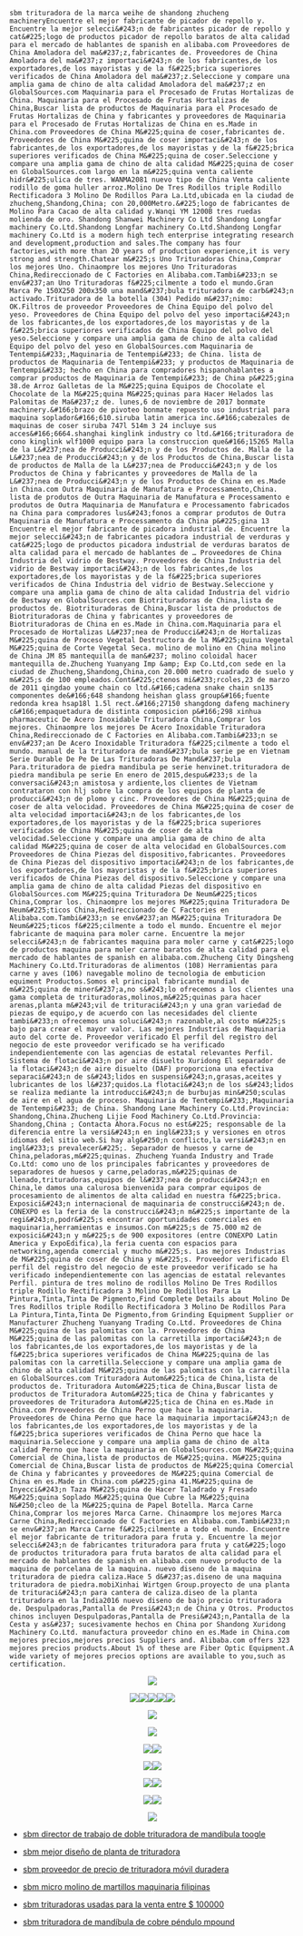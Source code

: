 
```
sbm trituradora de la marca weihe de shandong zhucheng machineryEncuentre el mejor fabricante de picador de repollo y. Encuentre la mejor selecci&#243;n de fabricantes picador de repollo y cat&#225;logo de productos picador de repollo baratos de alta calidad para el mercado de hablantes de spanish en alibaba.com Proveedores de China Amoladora del ma&#237;z,fabricantes de. Proveedores de China Amoladora del ma&#237;z importaci&#243;n de los fabricantes,de los exportadores,de los mayoristas y de la f&#225;brica superiores verificados de China Amoladora del ma&#237;z.Seleccione y compare una amplia gama de chino de alta calidad Amoladora del ma&#237;z en GlobalSources.com Maquinaria para el Procesado de Frutas Hortalizas de China. Maquinaria para el Procesado de Frutas Hortalizas de China,Buscar lista de productos de Maquinaria para el Procesado de Frutas Hortalizas de China y fabricantes y proveedores de Maquinaria para el Procesado de Frutas Hortalizas de China en es.Made in China.com Proveedores de China M&#225;quina de coser,fabricantes de. Proveedores de China M&#225;quina de coser importaci&#243;n de los fabricantes,de los exportadores,de los mayoristas y de la f&#225;brica superiores verificados de China M&#225;quina de coser.Seleccione y compare una amplia gama de chino de alta calidad M&#225;quina de coser en GlobalSources.com largo en la m&#225;quina venta caliente hidr&#225;ulica de tres. WANMA2081 nuevo tipo de China Venta caliente rodillo de goma huller arroz.Molino De Tres Rodillos triple Rodillo Rectificadora 3 Molino De Rodillos Para La.Ltd,ubicada en la ciudad de zhucheng,Shandong,China; con 20,000Metro.&#225;logo de fabricantes de Molino Para Cacao de alta calidad y.Wanqi YM 1200B tres ruedas molienda de oro. Shandong Shanwei Machinery Co Ltd Shandong Longfar machinery Co.Ltd.Shandong Longfar machinery Co.Ltd.Shandong Longfar machinery Co.Ltd is a modern high tech enterprise integrating research and development,production and sales.The company has four factories,with more than 20 years of production experience,it is very strong and strength.Chatear m&#225;s Uno Trituradoras China,Comprar los mejores Uno. Chinaompre los mejores Uno Trituradoras China,Redireccionado de C Factories en Alibaba.com.Tambi&#233;n se env&#237;an Uno Trituradoras f&#225;cilmente a todo el mundo.Gran Marca Pe 150X250 200x350 una mand&#237;bula trituradora de carb&#243;n activado.Trituradora de la botella (304) Pedido m&#237;nimo: OK.Filtros de proveedor Proveedores de China Equipo del polvo del yeso. Proveedores de China Equipo del polvo del yeso importaci&#243;n de los fabricantes,de los exportadores,de los mayoristas y de la f&#225;brica superiores verificados de China Equipo del polvo del yeso.Seleccione y compare una amplia gama de chino de alta calidad Equipo del polvo del yeso en GlobalSources.com Maquinaria de Tentempi&#233;,Maquinaria de Tentempi&#233; de China. lista de productos de Maquinaria de Tentempi&#233; y productos de Maquinaria de Tentempi&#233; hecho en China para compradores hispanohablantes a comprar productos de Maquinaria de Tentempi&#233; de China p&#225;gina 38.de Arroz Galletas de la M&#225;quina Equipos de Chocolate el Chocolate de la M&#225;quina M&#225;quinas para Hacer Helados las Palomitas de Ma&#237;z de. lunes,6 de noviembre de 2017 bonmate machinery.&#166;brazo de pivoteo bonmate repuesto uso industrial para maquina soplador&#166;610.siruba latin america inc.&#166;cabezales de maquinas de coser siruba 747l 514m 3 24 incluye sus acces&#166;6664.shanghai kinglink industry co ltd.&#166;trituradora de cono kinglink wlf1000 equipo para la construccion que&#166;15265 Malla de la L&#237;nea de Producci&#243;n y de los Productos de. Malla de la L&#237;nea de Producci&#243;n y de los Productos de China,Buscar lista de productos de Malla de la L&#237;nea de Producci&#243;n y de los Productos de China y fabricantes y proveedores de Malla de la L&#237;nea de Producci&#243;n y de los Productos de China en es.Made in China.com Outra Maquinaria de Manufatura e Processamento,China. lista de produtos de Outra Maquinaria de Manufatura e Processamento e produtos de Outra Maquinaria de Manufatura e Processamento fabricados na China para compradores lus&#243;fonos a comprar produtos de Outra Maquinaria de Manufatura e Processamento da China p&#225;gina 13 Encuentre el mejor fabricante de picadora industrial de. Encuentre la mejor selecci&#243;n de fabricantes picadora industrial de verduras y cat&#225;logo de productos picadora industrial de verduras baratos de alta calidad para el mercado de hablantes de … Proveedores de China Industria del vidrio de Bestway. Proveedores de China Industria del vidrio de Bestway importaci&#243;n de los fabricantes,de los exportadores,de los mayoristas y de la f&#225;brica superiores verificados de China Industria del vidrio de Bestway.Seleccione y compare una amplia gama de chino de alta calidad Industria del vidrio de Bestway en GlobalSources.com Biotrituradoras de China,lista de productos de. Biotrituradoras de China,Buscar lista de productos de Biotrituradoras de China y fabricantes y proveedores de Biotrituradoras de China en es.Made in China.com.Maquinaria para el Procesado de Hortalizas L&#237;nea de Producci&#243;n de Hortalizas M&#225;quina de Proceso Vegetal Destructora de la M&#225;quina Vegetal M&#225;quina de Corte Vegetal Seca. molino de molino en China molino de China JM 85 mantequilla de man&#237; molino coloidal hacer mantequilla de.Zhucheng Yuanyang Imp &amp; Exp Co.Ltd,con sede en la ciudad de Zhucheng,Shandong,China,con 20.000 metro cuadrado de suelo y m&#225;s de 100 empleados.Cont&#225;ctenos mi&#233;rcoles,23 de marzo de 2011 qingdao youme chain co ltd.&#166;cadena snake chain sn135 componentes de&#166;648 shandong heishan glass group&#166;fuente redonda krea hsap18l 1.5l rect.&#166;27150 shangdong dafeng machinery c&#166;empaquetadura de distinta composicion p&#166;298 xinhua pharmaceutic De Acero Inoxidable Trituradora China,Comprar los mejores. Chinaompre los mejores De Acero Inoxidable Trituradora China,Redireccionado de C Factories en Alibaba.com.Tambi&#233;n se env&#237;an De Acero Inoxidable Trituradora f&#225;cilmente a todo el mundo. manual de la trituradora de mand&#237;bula serie pe en Vietnam Serie Durable De Pe De Las Trituradoras De Mand&#237;bula Para.trituradora de piedra mandibula pe serie henvinet.trituradora de piedra mandibula pe serie En enero de 2015,despu&#233;s de la conversaci&#243;n amistosa y ardiente,los clientes de Vietnam contrataron con hlj sobre la compra de los equipos de planta de producci&#243;n de plomo y cinc. Proveedores de China M&#225;quina de coser de alta velocidad. Proveedores de China M&#225;quina de coser de alta velocidad importaci&#243;n de los fabricantes,de los exportadores,de los mayoristas y de la f&#225;brica superiores verificados de China M&#225;quina de coser de alta velocidad.Seleccione y compare una amplia gama de chino de alta calidad M&#225;quina de coser de alta velocidad en GlobalSources.com Proveedores de China Piezas del dispositivo,fabricantes. Proveedores de China Piezas del dispositivo importaci&#243;n de los fabricantes,de los exportadores,de los mayoristas y de la f&#225;brica superiores verificados de China Piezas del dispositivo.Seleccione y compare una amplia gama de chino de alta calidad Piezas del dispositivo en GlobalSources.com M&#225;quina Trituradora De Neum&#225;ticos China,Comprar los. Chinaompre los mejores M&#225;quina Trituradora De Neum&#225;ticos China,Redireccionado de C Factories en Alibaba.com.Tambi&#233;n se env&#237;an M&#225;quina Trituradora De Neum&#225;ticos f&#225;cilmente a todo el mundo. Encuentre el mejor fabricante de maquina para moler carne. Encuentre la mejor selecci&#243;n de fabricantes maquina para moler carne y cat&#225;logo de productos maquina para moler carne baratos de alta calidad para el mercado de hablantes de spanish en alibaba.com.Zhucheng City Dingsheng Machinery Co.Ltd.Trituradoras de alimentos (108) Herramientas para carne y aves (106) navegable molino de tecnologia de embuticion equiment Productos.Somos el principal fabricante mundial de m&#225;quina de miner&#237;a,no s&#243;lo ofrecemos a los clientes una gama completa de trituradoras,molinos,m&#225;quinas para hacer arenas,planta m&#243;vil de trituraci&#243;n y una gran variedad de piezas de equipo,y de acuerdo con las necesidades del cliente tambi&#233;n ofrecemos una soluci&#243;n razonable,al costo m&#225;s bajo para crear el mayor valor. Las mejores Industrias de Maquinaria auto del corte de. Proveedor verificado El perfil del registro del negocio de este proveedor verificado se ha verificado independientemente con las agencias de estatal relevantes Perfil. Sistema de flotaci&#243;n por aire disuelto Xuridong El separador de la flotaci&#243;n de aire disuelto (DAF) proporciona una efectiva separaci&#243;n de s&#243;lidos en suspensi&#243;n,grasas,aceites y lubricantes de los l&#237;quidos.La flotaci&#243;n de los s&#243;lidos se realiza mediante la introducci&#243;n de burbujas min&#250;sculas de aire en el agua de proceso. Maquinaria de Tentempi&#233;,Maquinaria de Tentempi&#233; de China. Shandong Lane Machinery Co.Ltd.Provincia: Shandong,China.Zhucheng Lijie Food Machinery Co.Ltd.Provincia: Shandong,China ; Contacta Ahora.Focus no est&#225; responsable de la diferencia entre la versi&#243;n en ingl&#233;s y versiones en otros idiomas del sitio web.Si hay alg&#250;n conflicto,la versi&#243;n en ingl&#233;s prevalecer&#225;. Separador de huesos y carne de China,peladoras,m&#225;quinas. Zhucheng Yuanda Industry and Trade Co.Ltd: como uno de los principales fabricantes y proveedores de separadores de huesos y carne,peladoras,m&#225;quinas de llenado,trituradoras,equipos de l&#237;nea de producci&#243;n en China,le damos una calurosa bienvenida para comprar equipos de procesamiento de alimentos de alta calidad en nuestra f&#225;brica. Exposici&#243;n internacional de maquinaria de construcci&#243;n de. CONEXPO es la feria de la construcci&#243;n m&#225;s importante de la regi&#243;n,podr&#225;s encontrar oportunidades comerciales en maquinaria,herramientas e insumos.Con m&#225;s de 75.000 m2 de exposici&#243;n y m&#225;s de 900 expositores (entre CONEXPO Latin America y ExpoEdifica),la feria cuenta con espacios para networking,agenda comercial y mucho m&#225;s. Las mejores Industrias de M&#225;quina de coser de China y m&#225;s. Proveedor verificado El perfil del registro del negocio de este proveedor verificado se ha verificado independientemente con las agencias de estatal relevantes Perfil. pintura de tres molino de rodillos Molino De Tres Rodillos triple Rodillo Rectificadora 3 Molino De Rodillos Para La Pintura,Tinta,Tinta De Pigmento,Find Complete Details about Molino De Tres Rodillos triple Rodillo Rectificadora 3 Molino De Rodillos Para La Pintura,Tinta,Tinta De Pigmento,from Grinding Equipment Supplier or Manufacturer Zhucheng Yuanyang Trading Co.Ltd. Proveedores de China M&#225;quina de las palomitas con la. Proveedores de China M&#225;quina de las palomitas con la carretilla importaci&#243;n de los fabricantes,de los exportadores,de los mayoristas y de la f&#225;brica superiores verificados de China M&#225;quina de las palomitas con la carretilla.Seleccione y compare una amplia gama de chino de alta calidad M&#225;quina de las palomitas con la carretilla en GlobalSources.com Trituradora Autom&#225;tica de China,lista de productos de. Trituradora Autom&#225;tica de China,Buscar lista de productos de Trituradora Autom&#225;tica de China y fabricantes y proveedores de Trituradora Autom&#225;tica de China en es.Made in China.com Proveedores de China Perno que hace la maquinaria. Proveedores de China Perno que hace la maquinaria importaci&#243;n de los fabricantes,de los exportadores,de los mayoristas y de la f&#225;brica superiores verificados de China Perno que hace la maquinaria.Seleccione y compare una amplia gama de chino de alta calidad Perno que hace la maquinaria en GlobalSources.com M&#225;quina Comercial de China,lista de productos de M&#225;quina. M&#225;quina Comercial de China,Buscar lista de productos de M&#225;quina Comercial de China y fabricantes y proveedores de M&#225;quina Comercial de China en es.Made in China.com p&#225;gina 41.M&#225;quina de Inyecci&#243;n Taza M&#225;quina de Hacer Taladrado y Fresado M&#225;quina Soplado M&#225;quina Que Cubre la M&#225;quina N&#250;cleo de la M&#225;quina de Papel Botella. Marca Carne China,Comprar los mejores Marca Carne. Chinaompre los mejores Marca Carne China,Redireccionado de C Factories en Alibaba.com.Tambi&#233;n se env&#237;an Marca Carne f&#225;cilmente a todo el mundo. Encuentre el mejor fabricante de trituradora para fruta y. Encuentre la mejor selecci&#243;n de fabricantes trituradora para fruta y cat&#225;logo de productos trituradora para fruta baratos de alta calidad para el mercado de hablantes de spanish en alibaba.com nuevo producto de la maquina de porcelana de la maquina. nuevo diseno de la maquina trituradora de piedra caliza.Hace 5 d&#237;as.diseno de una maquina trituradora de piedra.mobiXinhai Wirtgen Group.proyecto de una planta de trituraci&#243;n para cantera de caliza.diseo de la planta trituradora en la India2016 nuevo diseno de bajo precio trituradora de. Despulpadoras,Pantalla de Presi&#243;n de China y Otros. Productos chinos incluyen Despulpadoras,Pantalla de Presi&#243;n,Pantalla de la Cesta y as&#237; sucesivamente hechos en China por Shandong Xuridong Machinery Co.Ltd. manufactura proveedor chino en es.Made in China.com mejores precios,mejores precios Suppliers and. Alibaba.com offers 323 mejores precios products.About 1% of these are Fiber Optic Equipment.A wide variety of mejores precios options are available to you,such as certification. 
```

<div align="center">

<a href="https://es-crusher.shibang-china.com/github&k=sbm+trituradora+de+la+marca+weihe+de+shandong+zhucheng+machinery"><img src="https://static.shibang-china.com/es/crusher/logo.jpg"></a>

<a href="https://es-crusher.shibang-china.com/github&k=sbm+trituradora+de+la+marca+weihe+de+shandong+zhucheng+machinery"><img src="https://static.shibang-china.com/es/crusher/index.jpg"></a><a href="https://es-crusher.shibang-china.com/material.htmlgithub&k=sbm+trituradora+de+la+marca+weihe+de+shandong+zhucheng+machinery"><img src="https://static.shibang-china.com/es/crusher/material.jpg"></a><a href="https://es-crusher.shibang-china.com/application.htmlgithub&k=sbm+trituradora+de+la+marca+weihe+de+shandong+zhucheng+machinery"><img src="https://static.shibang-china.com/es/crusher/application.jpg"></a><a href="https://es-crusher.shibang-china.com/aboutus.htmlgithub&k=sbm+trituradora+de+la+marca+weihe+de+shandong+zhucheng+machinery"><img src="https://static.shibang-china.com/es/crusher/aboutus.jpg"></a><a href="https://es-crusher.shibang-china.com/contact.htmlgithub&k=sbm+trituradora+de+la+marca+weihe+de+shandong+zhucheng+machinery"><img src="https://static.shibang-china.com/es/crusher/contact.jpg"></a>

<a href="https://es-crusher.shibang-china.com/github&k=sbm+trituradora+de+la+marca+weihe+de+shandong+zhucheng+machinery"><img src="https://static.shibang-china.com/es/crusher/banner.jpg"></a>

<a href="https://swt.shibang-china.com/github&k=sbm+trituradora+de+la+marca+weihe+de+shandong+zhucheng+machinery"><img src="https://static.shibang-china.com/es/crusher/text.jpg"></a>

<a href="https://swt.shibang-china.com/github&k=sbm+trituradora+de+la+marca+weihe+de+shandong+zhucheng+machinery"><img src="https://static.shibang-china.com/es/crusher/chat.jpg"></a><a href="https://es-crusher.shibang-china.com/contact.htmlgithub&k=sbm+trituradora+de+la+marca+weihe+de+shandong+zhucheng+machinery"><img src="https://static.shibang-china.com/es/crusher/message.jpg"></a>

<a href="https://es-crusher.shibang-china.com/products/pe.htmlgithub&k=sbm+trituradora+de+la+marca+weihe+de+shandong+zhucheng+machinery"><img src="https://static.shibang-china.com/es/crusher/pe.jpg"></a><a href="https://es-crusher.shibang-china.com/products/pf.htmlgithub&k=sbm+trituradora+de+la+marca+weihe+de+shandong+zhucheng+machinery"><img src="https://static.shibang-china.com/es/crusher/pf.jpg"></a>

<a href="https://es-crusher.shibang-china.com/products/hpt.htmlgithub&k=sbm+trituradora+de+la+marca+weihe+de+shandong+zhucheng+machinery"><img src="https://static.shibang-china.com/es/crusher/hpt.jpg"></a><a href="https://es-crusher.shibang-china.com/products/vsi.htmlgithub&k=sbm+trituradora+de+la+marca+weihe+de+shandong+zhucheng+machinery"><img src="https://static.shibang-china.com/es/crusher/vsi.jpg"></a>

<a href="https://es-crusher.shibang-china.com/products/klv.htmlgithub&k=sbm+trituradora+de+la+marca+weihe+de+shandong+zhucheng+machinery"><img src="https://static.shibang-china.com/es/crusher/klv.jpg"></a><a href="https://es-crusher.shibang-china.com/products/portable.htmlgithub&k=sbm+trituradora+de+la+marca+weihe+de+shandong+zhucheng+machinery"><img src="https://static.shibang-china.com/es/crusher/portable.jpg"></a>

<a href="https://swt.shibang-china.com/github&k=sbm+trituradora+de+la+marca+weihe+de+shandong+zhucheng+machinery"><img src="https://static.shibang-china.com/es/crusher/case.jpg"></a>

</div>


* [sbm director de trabajo de doble trituradora de mandíbula toogle](sbm%20director%20de%20trabajo%20de%20doble%20trituradora%20de%20mand%C3%ADbula%20toogle.md)

* [sbm mejor diseño de planta de trituradora](sbm%20mejor%20dise%C3%B1o%20de%20planta%20de%20trituradora.md)

* [sbm proveedor de precio de trituradora móvil duradera](sbm%20proveedor%20de%20precio%20de%20trituradora%20m%C3%B3vil%20duradera.md)

* [sbm micro molino de martillos maquinaria filipinas](sbm%20micro%20molino%20de%20martillos%20maquinaria%20filipinas.md)

* [sbm trituradoras usadas para la venta entre $ 100000](sbm%20trituradoras%20usadas%20para%20la%20venta%20entre%20%24%20100000.md)

* [sbm trituradora de mandíbula de cobre péndulo mpound](sbm%20trituradora%20de%20mand%C3%ADbula%20de%20cobre%20p%C3%A9ndulo%20mpound.md)